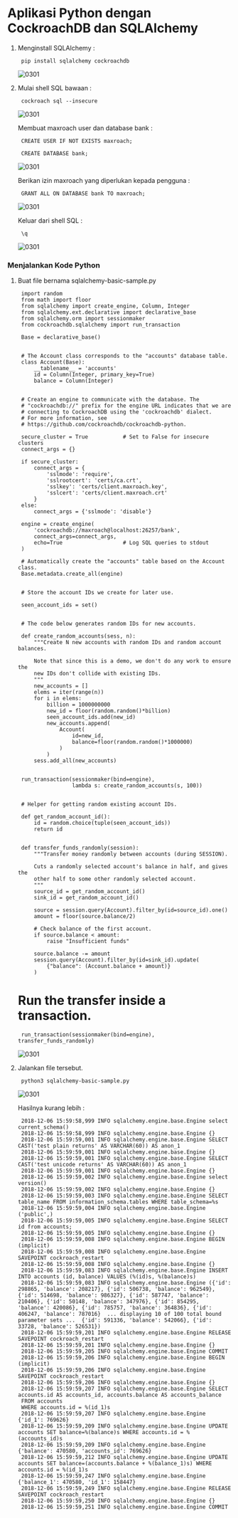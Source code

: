 # Aplikasi Python dengan CockroachDB dan SQLAlchemy

1. Menginstall SQLAlchemy :

        pip install sqlalchemy cockroachdb

   ![0301](https://github.com/MegaOktavian/rhymes/blob/master/gambar%20naive/03-01/latihan/latihan%208/Screenshot%20from%202020-03-18%2019-31-16.png)

2. Mulai shell SQL bawaan :

        cockroach sql --insecure

   ![0301](https://github.com/MegaOktavian/rhymes/blob/master/gambar%20naive/03-01/latihan/latihan%208/Screenshot%20from%202020-03-18%2019-40-49.png)

   Membuat maxroach user dan database bank :

        CREATE USER IF NOT EXISTS maxroach;

        CREATE DATABASE bank;

   ![0301](https://github.com/MegaOktavian/rhymes/blob/master/gambar%20naive/03-01/latihan/latihan%208/Screenshot%20from%202020-03-18%2019-46-32.png)

   Berikan izin maxroach yang diperlukan kepada pengguna :

        GRANT ALL ON DATABASE bank TO maxroach;
  
   ![0301](https://github.com/MegaOktavian/rhymes/blob/master/gambar%20naive/03-01/latihan/latihan%208/Screenshot%20from%202020-03-18%2019-47-24.png)

   Keluar dari shell SQL :

        \q

   ![0301](https://github.com/MegaOktavian/rhymes/blob/master/gambar%20naive/03-01/latihan/latihan%208/Screenshot%20from%202020-03-18%2019-49-57.png)

### Menjalankan Kode Python

1. Buat file bernama sqlalchemy-basic-sample.py

        import random
        from math import floor
        from sqlalchemy import create_engine, Column, Integer
        from sqlalchemy.ext.declarative import declarative_base
        from sqlalchemy.orm import sessionmaker
        from cockroachdb.sqlalchemy import run_transaction

        Base = declarative_base()


        # The Account class corresponds to the "accounts" database table.
        class Account(Base):
            __tablename__ = 'accounts'
            id = Column(Integer, primary_key=True)
            balance = Column(Integer)


        # Create an engine to communicate with the database. The
        # "cockroachdb://" prefix for the engine URL indicates that we are
        # connecting to CockroachDB using the 'cockroachdb' dialect.
        # For more information, see
        # https://github.com/cockroachdb/cockroachdb-python.

        secure_cluster = True           # Set to False for insecure clusters
        connect_args = {}

        if secure_cluster:
            connect_args = {
                'sslmode': 'require',
                'sslrootcert': 'certs/ca.crt',
                'sslkey': 'certs/client.maxroach.key',
                'sslcert': 'certs/client.maxroach.crt'
            }
        else:
            connect_args = {'sslmode': 'disable'}

        engine = create_engine(
            'cockroachdb://maxroach@localhost:26257/bank',
            connect_args=connect_args,
            echo=True                   # Log SQL queries to stdout
        )

        # Automatically create the "accounts" table based on the Account class.
        Base.metadata.create_all(engine)


        # Store the account IDs we create for later use.

        seen_account_ids = set()


        # The code below generates random IDs for new accounts.

        def create_random_accounts(sess, n):
            """Create N new accounts with random IDs and random account balances.

            Note that since this is a demo, we don't do any work to ensure the
            new IDs don't collide with existing IDs.
            """
            new_accounts = []
            elems = iter(range(n))
            for i in elems:
                billion = 1000000000
                new_id = floor(random.random()*billion)
                seen_account_ids.add(new_id)
                new_accounts.append(
                    Account(
                        id=new_id,
                        balance=floor(random.random()*1000000)
                    )
                )
            sess.add_all(new_accounts)


        run_transaction(sessionmaker(bind=engine),
                        lambda s: create_random_accounts(s, 100))


        # Helper for getting random existing account IDs.

        def get_random_account_id():
            id = random.choice(tuple(seen_account_ids))
            return id


        def transfer_funds_randomly(session):
            """Transfer money randomly between accounts (during SESSION).

            Cuts a randomly selected account's balance in half, and gives the
            other half to some other randomly selected account.
            """
            source_id = get_random_account_id()
            sink_id = get_random_account_id()

            source = session.query(Account).filter_by(id=source_id).one()
            amount = floor(source.balance/2)

            # Check balance of the first account.
            if source.balance < amount:
                raise "Insufficient funds"

            source.balance -= amount
            session.query(Account).filter_by(id=sink_id).update(
                {"balance": (Account.balance + amount)}
            )


    # Run the transfer inside a transaction.

        run_transaction(sessionmaker(bind=engine), transfer_funds_randomly)

   ![0301](https://github.com/MegaOktavian/rhymes/blob/master/gambar%20naive/03-01/latihan/latihan%208/Screenshot%20from%202020-03-18%2019-50-29.png)

2. Jalankan file tersebut.

        python3 sqlalchemy-basic-sample.py

   ![0301](https://github.com/MegaOktavian/rhymes/blob/master/gambar%20naive/03-01/latihan/latihan%208/Screenshot%20from%202020-03-18%2020-02-58.png)

   Hasilnya kurang lebih :

        2018-12-06 15:59:58,999 INFO sqlalchemy.engine.base.Engine select current_schema()
        2018-12-06 15:59:58,999 INFO sqlalchemy.engine.base.Engine {}
        2018-12-06 15:59:59,001 INFO sqlalchemy.engine.base.Engine SELECT CAST('test plain returns' AS VARCHAR(60)) AS anon_1
        2018-12-06 15:59:59,001 INFO sqlalchemy.engine.base.Engine {}
        2018-12-06 15:59:59,001 INFO sqlalchemy.engine.base.Engine SELECT CAST('test unicode returns' AS VARCHAR(60)) AS anon_1
        2018-12-06 15:59:59,001 INFO sqlalchemy.engine.base.Engine {}
        2018-12-06 15:59:59,002 INFO sqlalchemy.engine.base.Engine select version()
        2018-12-06 15:59:59,002 INFO sqlalchemy.engine.base.Engine {}
        2018-12-06 15:59:59,003 INFO sqlalchemy.engine.base.Engine SELECT table_name FROM information_schema.tables WHERE table_schema=%s
        2018-12-06 15:59:59,004 INFO sqlalchemy.engine.base.Engine ('public',)
        2018-12-06 15:59:59,005 INFO sqlalchemy.engine.base.Engine SELECT id from accounts;
        2018-12-06 15:59:59,005 INFO sqlalchemy.engine.base.Engine {}
        2018-12-06 15:59:59,008 INFO sqlalchemy.engine.base.Engine BEGIN (implicit)
        2018-12-06 15:59:59,008 INFO sqlalchemy.engine.base.Engine SAVEPOINT cockroach_restart
        2018-12-06 15:59:59,008 INFO sqlalchemy.engine.base.Engine {}
        2018-12-06 15:59:59,083 INFO sqlalchemy.engine.base.Engine INSERT INTO accounts (id, balance) VALUES (%(id)s, %(balance)s)
        2018-12-06 15:59:59,083 INFO sqlalchemy.engine.base.Engine ({'id': 298865, 'balance': 208217}, {'id': 506738, 'balance': 962549}, {'id': 514698, 'balance': 986327}, {'id': 587747, 'balance': 210406}, {'id': 50148, 'balance': 347976}, {'id': 854295, 'balance': 420086}, {'id': 785757, 'balance': 364836}, {'id': 406247, 'balance': 787016}  ... displaying 10 of 100 total bound parameter sets ...  {'id': 591336, 'balance': 542066}, {'id': 33728, 'balance': 526531})
        2018-12-06 15:59:59,201 INFO sqlalchemy.engine.base.Engine RELEASE SAVEPOINT cockroach_restart
        2018-12-06 15:59:59,201 INFO sqlalchemy.engine.base.Engine {}
        2018-12-06 15:59:59,205 INFO sqlalchemy.engine.base.Engine COMMIT
        2018-12-06 15:59:59,206 INFO sqlalchemy.engine.base.Engine BEGIN (implicit)
        2018-12-06 15:59:59,206 INFO sqlalchemy.engine.base.Engine SAVEPOINT cockroach_restart
        2018-12-06 15:59:59,206 INFO sqlalchemy.engine.base.Engine {}
        2018-12-06 15:59:59,207 INFO sqlalchemy.engine.base.Engine SELECT accounts.id AS accounts_id, accounts.balance AS accounts_balance
        FROM accounts
        WHERE accounts.id = %(id_1)s
        2018-12-06 15:59:59,207 INFO sqlalchemy.engine.base.Engine {'id_1': 769626}
        2018-12-06 15:59:59,209 INFO sqlalchemy.engine.base.Engine UPDATE accounts SET balance=%(balance)s WHERE accounts.id = %(accounts_id)s
        2018-12-06 15:59:59,209 INFO sqlalchemy.engine.base.Engine {'balance': 470580, 'accounts_id': 769626}
        2018-12-06 15:59:59,212 INFO sqlalchemy.engine.base.Engine UPDATE accounts SET balance=(accounts.balance + %(balance_1)s) WHERE accounts.id = %(id_1)s
        2018-12-06 15:59:59,247 INFO sqlalchemy.engine.base.Engine {'balance_1': 470580, 'id_1': 158447}
        2018-12-06 15:59:59,249 INFO sqlalchemy.engine.base.Engine RELEASE SAVEPOINT cockroach_restart
        2018-12-06 15:59:59,250 INFO sqlalchemy.engine.base.Engine {}
        2018-12-06 15:59:59,251 INFO sqlalchemy.engine.base.Engine COMMIT

